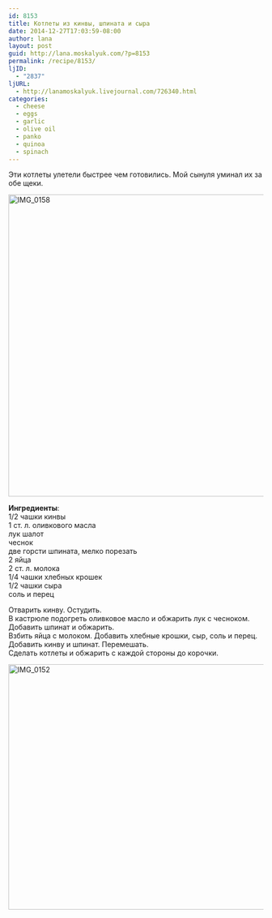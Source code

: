 ```yaml
---
id: 8153
title: Котлеты из кинвы, шпината и сыра
date: 2014-12-27T17:03:59-08:00
author: lana
layout: post
guid: http://lana.moskalyuk.com/?p=8153
permalink: /recipe/8153/
ljID:
  - "2837"
ljURL:
  - http://lanamoskalyuk.livejournal.com/726340.html
categories:
  - cheese
  - eggs
  - garlic
  - olive oil
  - panko
  - quinoa
  - spinach
---
```

Эти котлеты улетели быстрее чем готовились. Мой сынуля уминал их за обе щеки.

[<img loading="lazy" src="https://farm9.staticflickr.com/8645/15501603884_8783b12216_c.jpg" alt="IMG_0158" width="800" height="596" />](https://www.flickr.com/photos/67405678@N00/15501603884 "IMG_0158 by lana.moskalyuk, on Flickr")

**Ингредиенты**:  
1/2 чашки кинвы  
1 ст. л. оливкового масла  
лук шалот  
чеснок  
две горсти шпината, мелко порезать  
2 яйца  
2 ст. л. молока  
1/4 чашки хлебных крошек  
1/2 чашки сыра  
соль и перец

Отварить кинву. Остудить.  
В кастрюле подогреть оливковое масло и обжарить лук с чесноком.  
Добавить шпинат и обжарить.  
Взбить яйца с молоком. Добавить хлебные крошки, сыр, соль и перец.  
Добавить кинву и шпинат. Перемешать.  
Сделать котлеты и обжарить с каждой стороны до корочки.

[<img loading="lazy" src="https://farm9.staticflickr.com/8579/16098135856_b9f5551cc3_c.jpg" alt="IMG_0152" width="800" height="484" />](https://www.flickr.com/photos/67405678@N00/16098135856 "IMG_0152 by lana.moskalyuk, on Flickr")